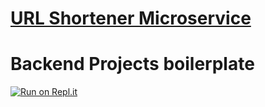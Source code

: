 # [URL Shortener Microservice](https://www.freecodecamp.org/learn/back-end-development-and-apis/back-end-development-and-apis-projects/url-shortener-microservice)

# Backend Projects boilerplate
[![Run on Repl.it](https://repl.it/badge/github/nguyennguyen0110/project-urlshortener)](https://repl.it/github/nguyennguyen0110/project-urlshortener)
